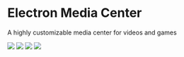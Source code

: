 # Electron Media Center

A highly customizable media center for videos and games

![](https://github.com/LukasBombach/emc/blob/master/documentation/README/loading-screen.jpg)
![](https://github.com/LukasBombach/emc/blob/master/documentation/README/main-menu.jpg)
![](https://github.com/LukasBombach/emc/blob/master/documentation/README/main-view-1.jpg)
![](https://github.com/LukasBombach/emc/blob/master/documentation/README/main-view-2.jpg)
